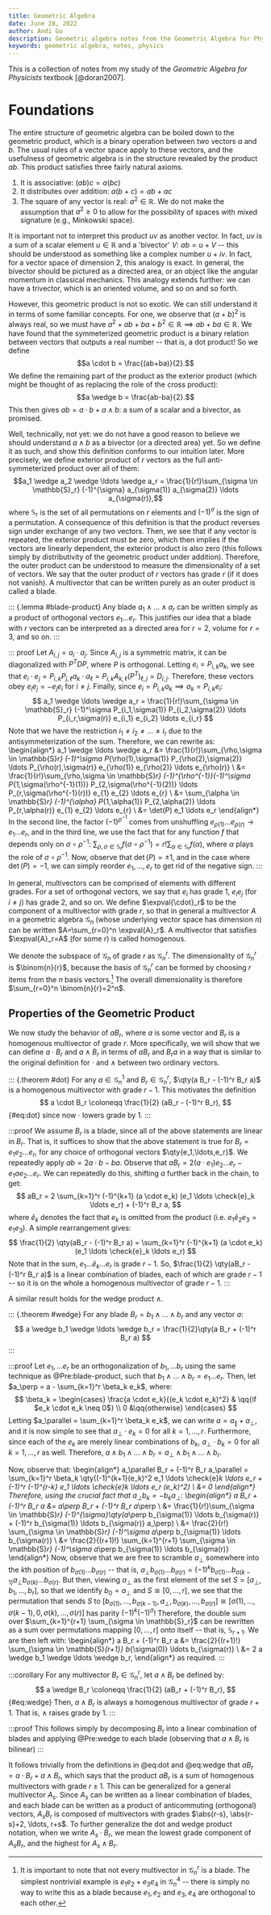 ```yaml
---
title: Geometric Algebra
date: June 28, 2022
author: Andi Gu
description: Geometric algebra notes from the Geometric Algebra for Physicists textbook.
keywords: geometric algebra, notes, physics
---
```


This is a collection of notes from my study of the *Geometric Algebra for Physicists* textbook  [@doran2007]. 

# Foundations

The entire structure of geometric algebra can be boiled down to the geometric product, which is a binary operation between two vectors $a$ and $b$. The usual rules of a vector space apply to these vectors, and the usefulness of geometric algebra is in the structure revealed by the product $ab$. This product satisfies three fairly natural axioms.

1. It is associative: $(ab)c=a(bc)$
2. It distributes over addition: $a(b+c)=ab+ac$
3. The square of any vector is real: $a^2 \in \mathbb{R}$. We do not make the assumption that $a^2 \geq 0$ to allow for the possibility of spaces with mixed signature (e.g., Minkowski space).

It is important not to interpret this product $uv$ as another vector. In fact, $uv$ is a sum of a scalar element $u \in \mathbb{R}$ and a 'bivector' $V$: $ab=u + V$ -- this should be understood as something like a complex number $u+iv$. In fact, for a vector space of dimension 2, this analogy is exact. In general, the bivector should be pictured as a directed area, or an object like the angular momentum in classical mechanics. This analogy extends further: we can have a trivector, which is an oriented volume, and so on and so forth. 

However, this geometric product is not so exotic. We can still understand it in terms of some familiar concepts. For one, we observe that $(a+b)^2$ is always real, so we must have $a^2+ab+ba+b^2 \in \mathbb{R} \implies ab + ba \in \mathbb{R}$. We have found that the symmeterized geometric product is a binary relation between vectors that outputs a real number -- that is, a dot product! So we define $$a \cdot b = \frac{(ab+ba)}{2}.$$ We define the remaining part of the product as the exterior product (which might be thought of as replacing the role of the cross product): $$a \wedge b = \frac{ab-ba}{2}.$$ This then gives $ab=a \cdot b + a \wedge b$: a sum of a scalar and a bivector, as promised.

Well, technically, not yet: we do not have a good reason to believe we should understand $a \wedge b$ as a bivector (or a directed area) yet. So we define it as such, and show this definition conforms to our intuition later. More precisely, we define exterior product of $r$ vectors as the full anti-symmeterized product over all of them: $$a_1 \wedge a_2 \wedge \ldots \wedge a_r = \frac{1}{r!}\sum_{\sigma \in \mathbb{S}_r} (-1)^{\sigma} a_{\sigma(1)} a_{\sigma(2)} \ldots a_{\sigma(r)},$$ where $\mathbb{S}_r$ is the set of all permutations on $r$ elements and $(-1)^\sigma$ is the sign of a permutation. A consequence of this definition is that the product reverses sign under exchange of any two vectors. Then, we see that if any vector is repeated, the exterior product must be zero, which then implies if the vectors are linearly dependent, the exterior product is also zero (this follows simply by distributivity of the geometric product under addition). Therefore, the outer product can be understood to measure the dimensionality of a set of vectors. We say that the outer product of $r$ vectors has grade $r$ (if it does not vanish). A multivector that can be written purely as an outer product is called a blade.

::: {.lemma #blade-product}
Any blade $a_1 \wedge \ldots \wedge a_r$ can be written simply as a product of orthogonal vectors $e_1 \ldots e_r$. This justifies our idea that a blade with $r$ vectors can be interpreted as a directed area for $r=2$, volume for $r=3$, and so on. 
:::

::: proof
Let $A_{i,j}=a_i \cdot a_j$. Since $A_{i,j}$ is a symmetric matrix, it can be diagonalized with $P^T D P$, where $P$ is orthogonal. Letting $e_i= P_{i,k} a_k$, we see that $e_i \cdot e_j = P_{i,k} P_{j,\ell} a_k \cdot a_\ell = P_{i,k} A_{k,\ell} (P^T)_{\ell,j} = D_{i,j}$. Therefore, these vectors obey $e_i e_j = -e_j e_i$ for $i \neq j$. Finally, since $e_i = P_{i,k} a_k \implies a_k = P_{i,k} e_i$:
$$
a_1 \wedge \ldots \wedge a_r = \frac{1}{r!}\sum_{\sigma \in \mathbb{S}_r} (-1)^\sigma P_{i_1,\sigma(1)} P_{i_2,\sigma(2)} \ldots P_{i_r,\sigma(r)} e_{i_1} e_{i_2} \ldots e_{i_r}
$$
Note that we have the restriction $i_1 \neq i_2 \neq \ldots \neq i_r$ due to the antisymmeterization of the sum. Therefore, we can rewrite as:
\begin{align*}
a_1 \wedge \ldots \wedge a_r &= \frac{1}{r!}\sum_{\rho,\sigma \in \mathbb{S}_r} (-1)^\sigma P_{\rho(1),\sigma(1)} P_{\rho(2),\sigma(2)} \ldots P_{\rho(r),\sigma(r)} e_{\rho(1)} e_{\rho(2)} \ldots e_{\rho(r)} \\
&= \frac{1}{r!}\sum_{\rho,\sigma \in \mathbb{S}_r} (-1)^{\rho^{-1}}(-1)^\sigma P_{1,\sigma(\rho^{-1}(1))} P_{2,\sigma(\rho^{-1}(2))} \ldots P_{r,\sigma(\rho^{-1}(r))} e_{1} e_{2} \ldots e_{r} \\
&= \sum_{\alpha \in \mathbb{S}_r} (-1)^{\alpha} P_{1,\alpha(1)} P_{2,\alpha(2)} \ldots P_{r,\alpha(r)} e_{1} e_{2} \ldots e_{r} \\
&= \det(P) e_1 \ldots e_r
\end{align*}
In the second line, the factor $(-1)^{\rho^{-1}}$ comes from unshuffling $e_{\rho(1)} \ldots e_{\rho(r)} \rightarrow e_1 \ldots e_r$, and in the third line, we use the fact that for any function $f$ that depends only on $\sigma \circ \rho^{-1}$: $\sum_{\rho, \sigma \in \mathbb{S}_r} f(\sigma \circ \rho^{-1}) = r! \sum_{\alpha \in \mathbb{S}_r} f(\alpha)$, where $\alpha$ plays the role of $\sigma \circ \rho^{-1}$. Now, observe that $\det(P)= \pm 1$, and in the case where $\det(P)=-1$, we can simply reorder $e_1,
\ldots,e_r$ to get rid of the negative sign.
:::


In general, multivectors can be comprised of elements with different grades. For a set of orthogonal vectors, we say that $e_i$ has grade 1, $e_i e_j$ (for $i \neq j$) has grade 2, and so on. We define $\expval{\cdot}_r$ to be the component of a multivector with grade $r$, so that in general a multivector $A$ in a geometric algebra $\mathcal{G}_n$ (whose underlying vector space has dimension $n$) can be written $A=\sum_{r=0}^n \expval{A}_r$. A multivector that satisfies $\expval{A}_r=A$ (for some $r$) is called homogenous.

We denote the subspace of $\mathcal{G}_n$ of grade $r$ as $\mathcal{G}_n^r$. The dimensionality of $\mathcal{G}_n^r$ is $\binom{n}{r}$, because the basis of $\mathcal{G}_n^r$ can be formed by choosing $r$ items from the $n$ basis vectors.[^not-blades] The overall dimensionality is therefore $\sum_{r=0}^n \binom{n}{r}=2^n$.

[^not-blades]: It is important to note that not every multivector in $\mathcal{G}_n^r$ is a blade. The simplest nontrivial example is $e_1 e_2 + e_3 e_4$ in $\mathcal{G}_n^4$ -- there is simply no way to write this as a blade because ${e_1,e_2}$ and ${e_3,e_4}$ are orthogonal to each other. 

## Properties of the Geometric Product
We now study the behavior of $a B_r$, where $a$ is some vector and $B_r$ is a homogenous multivector of grade $r$. More specifically, we will show that we can define $a \cdot B_r$ and $a \wedge B_r$ in terms of $aB_r$ and $B_r a$ in a way that is similar to the original definition for $\cdot$ and $\wedge$ between two ordinary vectors.

::: {.theorem #dot}
For any $a \in \mathcal{G}_n^1$ and $B_r \in \mathcal{G}_n^r$, $\qty(a B_r - (-1)^r B_r a)$ is a homogenous multivector with grade $r-1$. This motivates the definition
$$
a \cdot B_r \coloneqq \frac{1}{2} (aB_r - (-1)^r B_r),
$$ {#eq:dot}
since now $\cdot$ lowers grade by $1$.
:::

:::proof
We assume $B_r$ is a blade, since all of the above statements are linear in $B_r$. That is, it suffices to show that the above statement is true for $B_r=e_1 e_2 \ldots e_r$, for any choice of orthogonal vectors $\qty{e_1,\ldots,e_r}$. We repeatedly apply $ab = 2a \cdot b - ba$. Observe that $aB_r = 2 (a \cdot e_1) e_2 \ldots e_r - e_1 a e_2 \ldots e_r$. We can repeatedly do this, shifting $a$ further back in the chain, to get:
$$
aB_r = 2 \sum_{k=1}^r (-1)^{k+1} (a \cdot e_k) (e_1 \ldots \check{e}_k \ldots e_r) + (-1)^r B_r a,
$$
where $\check{e}_k$ denotes the fact that $e_k$ is omitted from the product (i.e. $e_1 \check{e}_2 e_3 = e_1 e_3$). A simple rearrangement gives:
$$
\frac{1}{2} \qty(aB_r - (-1)^r B_r a) = \sum_{k=1}^r (-1)^{k+1} (a \cdot e_k) (e_1 \ldots \check{e}_k \ldots e_r)
$$
Note that in the sum, $e_1 \ldots \check{e}_k \ldots e_r$ is grade $r-1$. So, $\frac{1}{2} \qty(aB_r - (-1)^r B_r a)$ is a linear combination of blades, each of which are grade $r-1$ -- so it is on the whole a homogenous multivector of grade $r-1$.
:::

A similar result holds for the wedge product $\wedge$.

::: {.theorem #wedge}
For any blade $B_r = b_1 \wedge \ldots \wedge b_r$ and any vector $a$:
$$
a \wedge b_1 \wedge \ldots \wedge b_r = \frac{1}{2}\qty(a B_r + (-1)^r B_r a)
$$
:::

:::proof
Let $e_1, \ldots e_r$ be an orthogonalization of $b_1, \ldots b_r$ using the same technique as @Pre:blade-product, such that $b_1 \wedge \ldots \wedge b_r = e_1 \ldots e_r$. Then, let $a_\perp = a - \sum_{k=1}^r \beta_k e_k$, where:
$$
\beta_k = \begin{cases}
\frac{a \cdot e_k}{(e_k \cdot e_k)^2} & \qq{if $e_k \cdot e_k \neq 0$} \\
0 &\qq{otherwise}
\end{cases}
$$
Letting $a_\parallel = \sum_{k=1}^r \beta_k e_k$, we can write $a = a_\parallel + a_\perp$, and it is now simple to see that $a_\perp \cdot e_k = 0$ for all $k=1,\ldots,r$. Furthermore, since each of the $e_k$ are merely linear combinations of $b_k$, $a_\perp \cdot b_k=0$ for all $k=1,\ldots,r$ as well. Therefore, $a \wedge b_1 \wedge \ldots \wedge b_r=a_\perp \wedge b_1 \wedge \ldots \wedge b_r$.

Now, observe that:
\begin{align*}
a_\parallel B_r + (-1)^r B_r a_\parallel = \sum_{k=1}^r \beta_k \qty((-1)^{k+1}(e_k)^2 e_1 \ldots \check{e}_k \ldots e_r + (-1)^r (-1)^{r-k} e_1 \ldots \check{e}_k \ldots e_r (e_k)^2) \\
&= 0
\end{align*}
Therefore, using the crucial fact that $a_\perp b_k = -b_k a_\perp$:
\begin{align*}
a B_r + (-1)^r B_r a &= a_\perp B_r + (-1)^r B_r a_\perp \\
&= \frac{1}{r!}\sum_{\sigma \in \mathbb{S}_r} (-1)^{\sigma}\qty(a_\perp b_{\sigma(1)} \ldots b_{\sigma(r)} + (-1)^r b_{\sigma(1)} \ldots b_{\sigma(r)} a_\perp) \\
&= \frac{2}{r!} \sum_{\sigma \in \mathbb{S}_r} (-1)^\sigma a_\perp b_{\sigma(1)} \ldots b_{\sigma(r)} \\
&= \frac{2}{(r+1)!} \sum_{k=1}^{r+1} \sum_{\sigma \in \mathbb{S}_r} (-1)^\sigma a_\perp b_{\sigma(1)} \ldots b_{\sigma(r)}
\end{align*}
Now, observe that we are free to scramble $a_\perp$ somewhere into the $k$th position of $b_{\sigma(1)} \ldots b_{\sigma(r)}$ -- that is, $a_\perp b_{\sigma(1)} \ldots b_{\sigma(r)}=(-1)^k b_{\sigma(1)} \ldots b_{\sigma(k-1)} a_\perp b_{\sigma(k)} \ldots b_{\sigma(r)}$. But then, viewing $a_\perp$ as the first element of the set $S = [a_\perp, b_1, \ldots, b_r]$, so that we identify $b_0 = a_\perp$ and $S \cong [0, \ldots, r]$, we see that the permutation that sends $S$ to $[b_{\sigma(1)},\ldots,b_{\sigma(k-1)},a_\perp,b_{\sigma(k)},\ldots,b_{\sigma(r)}] \cong [\sigma(1),\ldots,\sigma(k-1),0,\sigma(k),\ldots,\sigma(r)]$ has parity $(-1)^k (-1)^\sigma$! Therefore, the double sum over $\sum_{k=1}^{r+1} \sum_{\sigma \in \mathbb{S}_r}$ can be rewritten as a sum over permutations mapping $[0,\ldots,r]$ onto itself -- that is, $\mathbb{S}_{r+1}$. We are then left with:
\begin{align*}
a B_r + (-1)^r B_r a &= \frac{2}{(r+1)!} \sum_{\sigma \in \mathbb{S}_{r+1}} b_{\sigma(0)} \ldots b_{\sigma(r)} \\
&= 2 a \wedge b_1 \wedge \ldots \wedge b_r,
\end{align*}
as required. 
:::

:::corollary
For any multivector $B_r \in \mathcal{G}_n^r$, let $a \wedge B_r$ be defined by:
$$
a \wedge B_r \coloneqq \frac{1}{2} (aB_r + (-1)^r B_r),
$$ {#eq:wedge}
Then, $a \wedge B_r$ is always a homogenous multivector of grade $r+1$. That is, $\wedge$ raises grade by $1$.
:::

:::proof
This follows simply by decomposing $B_r$ into a linear combination of blades and applying @Pre:wedge to each blade (observing that $a \wedge B_r$ is bilinear)
:::

It follows trivially from the definitions in @eq:dot and @eq:wedge that $a B_r=a \cdot B_r + a \wedge B_r$, which says that the product $aB_r$ is a sum of homogenous multivectors with grade $r \pm 1$. This can be generalized for a general multivector $A_s$. Since $A_s$ can be written as a linear combination of blades, and each blade can be written as a product of anticommuting (orthogonal) vectors, $A_s B_r$ is composed of multivectors with grades $\abs{r-s}, \abs{r-s}+2, \ldots, r+s$. To further generalize the dot and wedge product notation, when we write $A_s \cdot B_r$, we mean the lowest grade component of $A_s B_r$, and the highest for $A_s \wedge B_r$.